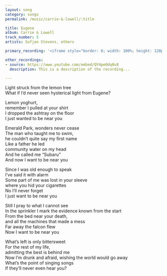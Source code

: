 ```yaml
---
layout: song
category: songs
permalink: /music/carrie-&-lowell/:title

title: Eugene
album: Carrie & Lowell
track_number: 5
artists: Sufjan Stevens, others

primary_recording: '<iframe style="border: 0; width: 100%; height: 120px;" src="http://bandcamp.com/EmbeddedPlayer/album=4070884389/size=large/bgcol=333333/linkcol=ffffff/tracklist=false/artwork=none/track=3962308416/transparent=true/" seamless><a href="http://music.sufjan.com/album/carrie-lowell">Carrie &amp; Lowell by Sufjan Stevens</a></iframe>'

other_recordings:
- source: https://www.youtube.com/embed/QY4pe0dq0v8
  description: This is a description of the recording...

---
```


Light struck from the lemon tree <br>
What if I’d never seen hysterical light from Eugene?

Lemon yoghurt, <br>
remember I pulled at your shirt <br>
I dropped the ashtray on the floor <br>
I just wanted to be near you

Emerald Park, wonders never cease <br>
The man who taught me to swim, <br>
he couldn’t quite say my first name <br>
Like a father he led <br>
community water on my head <br>
And he called me “Subaru” <br>
And now I want to be near you

Since I was old enough to speak <br>
I’ve said it with alarm <br>
Some part of me was lost in your sleeve <br>
where you hid your cigarettes <br>
No I’ll never forget <br>
I just want to be near you

Still I pray to what I cannot see <br>
In the sprinkler I mark the evidence known from the start <br>
From the bed near your death, <br>
and all the machines that made a mess <br>
Far away the falcon flew <br>
Now I want to be near you

What’s left is only bittersweet <br>
For the rest of my life, <br>
admitting the best is behind me <br>
Now I’m drunk and afraid, wishing the world would go away <br>
What’s the point of singing songs <br>
If they’ll never even hear you?